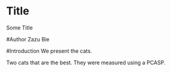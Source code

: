 # Title
Some Title

#Author
Zazu Bie

#Introduction
We present the cats.

Two cats that are the best. They were measured using a PCASP.
